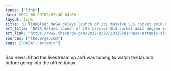 ```yaml
---
types: ["link"]
date: 2022-08-29T09:07:40-04:00
layout: link
title: "🔗 linkblog: NASA delays launch of its massive SLS rocket amid engine issue - The Verge'"
art_title: "NASA delays launch of its massive SLS rocket amid engine issue - The Verge"
art_link: "https://www.theverge.com/2022/8/29/23326681/nasa-artemis-sls-orion-rocket-moon-first-launch-delay-engine"
sources: ["theverge.com"]
tags: ["NASA","Artemis"]
---
```

Sad news. I had the livestream up and was hoping to watch the launch before going into the office today.
 
